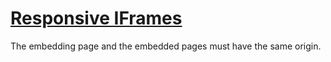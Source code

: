 # [Responsive IFrames](https://zhenmao.github.io/responsive-iframes/)

The embedding page and the embedded pages must have the same origin.
